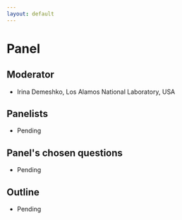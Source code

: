 ```yaml
---
layout: default
---
```


# Panel

## Moderator

* Irina Demeshko, Los Alamos National Laboratory, USA

## Panelists

* Pending

## Panel's chosen questions

* Pending

## Outline

* Pending
